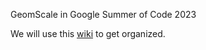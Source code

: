 GeomScale in Google Summer of Code 2023

We will use this [wiki](https://github.com/GeomScale/gsoc23/wiki) to get organized.
